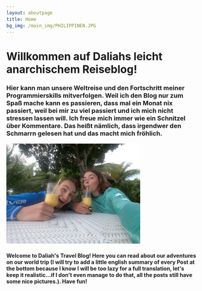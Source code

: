 ```yaml
---
layout: aboutpage
title: Home
bg_img: /main_img/PHILIPPINEN.JPG
---
```


# Willkommen auf Daliahs leicht anarchischem Reiseblog!

### Hier kann man unsere Weltreise und den Fortschritt meiner Programmierskills mitverfolgen. Weil ich den Blog nur zum Spaß mache kann es passieren, dass mal ein Monat nix passiert, weil bei mir zu viel passiert und ich mich nicht stressen lassen will. Ich freue mich immer wie ein Schnitzel über Kommentare. Das heißt nämlich, dass irgendwer den Schmarrn gelesen hat und das macht mich fröhlich.

<img src="/assets/img/main_img/cocktail.JPG" alt="Weltreisekarte" width="70%">

#### Welcome to Daliah's Travel Blog! Here you can read about our adventures on our world trip (I will try to add a little english summary of every Post at the bottom because I know I will be too lazy for a full translation, let's keep it realistic...if I don't even manage to do that, all the posts still have some nice pictures.). Have fun!


